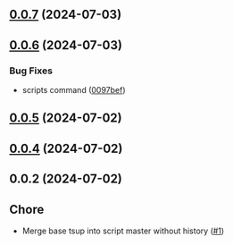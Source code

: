 

## [0.0.7](https://github.com/qlover/fe-base-scripts/compare/0.0.6...0.0.7) (2024-07-03)

## [0.0.6](https://github.com/qlover/fe-base-scripts/compare/0.0.5...0.0.6) (2024-07-03)


### Bug Fixes

* scripts command ([0097bef](https://github.com/qlover/fe-base-scripts/commit/0097bef35b496b93a07c8761b9bf2ffd7aa0a898))

## [0.0.5](https://github.com/qlover/fe-base-scripts/compare/0.0.4...0.0.5) (2024-07-02)

## [0.0.4](https://github.com/qlover/fe-base-scripts/compare/0.0.2...0.0.4) (2024-07-02)

## 0.0.2 (2024-07-02)

## Chore

- Merge base tsup into script master without history ([#1](https://github.com/qlover/fe-base-scripts/pull/1))
